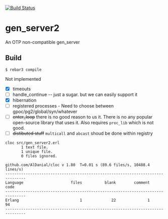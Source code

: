 [![Build Status](https://travis-ci.org/tank-bohr/gen_server2.svg?branch=master)](https://travis-ci.org/tank-bohr/gen_server2)

gen_server2
=====

An OTP non-compatible gen_server

Build
-----

    $ rebar3 compile


Not implemented

- [x] timeouts
- [ ] handle_continue -- just a sugar. but we can easily support it
- [x] hibernation
- [ ] registered processes - Need to choose between gpoc/pg2/global/syn/whatever
- [ ] ~~enter_loop~~ there is no good reason to us it. There is no any popular open-source library that uses it. Also requires `proc_lib` which is not good.
- [ ] ~~distibuted stuff~~ `multicall` and `abcast` shoud be done within registry

```
cloc src/gen_server2.erl
       1 text file.
       1 unique file.
       0 files ignored.

github.com/AlDanial/cloc v 1.80  T=0.01 s (89.6 files/s, 10488.4 lines/s)
-------------------------------------------------------------------------------
Language                     files          blank        comment           code
-------------------------------------------------------------------------------
Erlang                           1             22              1             94
-------------------------------------------------------------------------------
```

